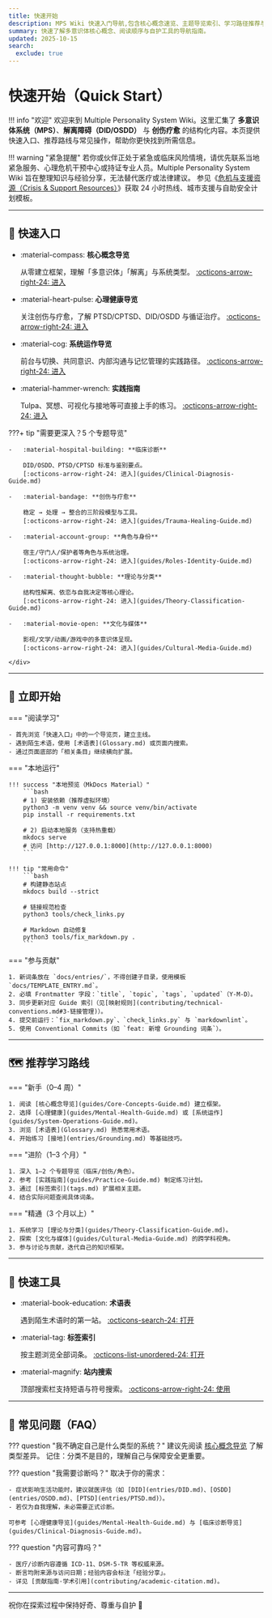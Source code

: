 ```yaml
---
title: 快速开始
description: MPS Wiki 快速入门导航,包含核心概念速览、主题导览索引、学习路径推荐与实用工具清单。帮助新手快速了解多意识体系统、解离障碍与创伤疗愈的关键知识
summary: 快速了解多意识体核心概念、阅读顺序与自护工具的导航指南。
updated: 2025-10-15
search:
  exclude: true
---
```


# 快速开始（Quick Start）

!!! info "欢迎"
    欢迎来到 Multiple Personality System Wiki。这里汇集了 **多意识体系统（MPS）**、**解离障碍（DID/OSDD）** 与 **创伤疗愈** 的结构化内容。本页提供快速入口、推荐路线与常见操作，帮助你更快找到所需信息。

!!! warning "紧急提醒"
    若你或伙伴正处于紧急或临床风险情境，请优先联系当地紧急服务、心理危机干预中心或持证专业人员。Multiple Personality System Wiki 旨在整理知识与经验分享，无法替代医疗或法律建议。
    参见《[危机与支援资源（Crisis & Support Resources）](entries/Crisis-And-Support-Resources.md)》获取 24 小时热线、城市支援与自助安全计划模板。

---

## 🎯 快速入口

<div class="grid cards" markdown>

-   :material-compass: **核心概念导览**

    从零建立框架，理解「多意识体」「解离」与系统类型。
    [:octicons-arrow-right-24: 进入](guides/Core-Concepts-Guide.md)

-   :material-heart-pulse: **心理健康导览**

    关注创伤与疗愈，了解 PTSD/CPTSD、DID/OSDD 与循证治疗。
    [:octicons-arrow-right-24: 进入](guides/Mental-Health-Guide.md)

-   :material-cog: **系统运作导览**

    前台与切换、共同意识、内部沟通与记忆管理的实践路径。
    [:octicons-arrow-right-24: 进入](guides/System-Operations-Guide.md)

-   :material-hammer-wrench: **实践指南**

    Tulpa、冥想、可视化与接地等可直接上手的练习。
    [:octicons-arrow-right-24: 进入](guides/Practice-Guide.md)

</div>

???+ tip "需要更深入？5 个专题导览"
    <div class="grid cards" markdown>

    -   :material-hospital-building: **临床诊断**

        DID/OSDD、PTSD/CPTSD 标准与鉴别要点。
        [:octicons-arrow-right-24: 进入](guides/Clinical-Diagnosis-Guide.md)

    -   :material-bandage: **创伤与疗愈**

        稳定 → 处理 → 整合的三阶段模型与工具。
        [:octicons-arrow-right-24: 进入](guides/Trauma-Healing-Guide.md)

    -   :material-account-group: **角色与身份**

        宿主/守门人/保护者等角色与系统治理。
        [:octicons-arrow-right-24: 进入](guides/Roles-Identity-Guide.md)

    -   :material-thought-bubble: **理论与分类**

        结构性解离、依恋与自我决定等核心理论。
        [:octicons-arrow-right-24: 进入](guides/Theory-Classification-Guide.md)

    -   :material-movie-open: **文化与媒体**

        影视/文学/动画/游戏中的多意识体呈现。
        [:octicons-arrow-right-24: 进入](guides/Cultural-Media-Guide.md)

    </div>

---

## 🚀 立即开始

=== "阅读学习"

    - 首先浏览「快速入口」中的一个导览页，建立主线。
    - 遇到陌生术语，使用 [术语表](Glossary.md) 或页面内搜索。
    - 通过页面底部的「相关条目」继续横向扩展。

=== "本地运行"

    !!! success "本地预览（MkDocs Material）"
        ```bash
        # 1) 安装依赖（推荐虚拟环境）
        python3 -m venv venv && source venv/bin/activate
        pip install -r requirements.txt

        # 2) 启动本地服务（支持热重载）
        mkdocs serve
        # 访问 [http://127.0.0.1:8000](http://127.0.0.1:8000)
        ```

    !!! tip "常用命令"
        ```bash
        # 构建静态站点
        mkdocs build --strict

        # 链接规范检查
        python3 tools/check_links.py

        # Markdown 自动修复
        python3 tools/fix_markdown.py .
        ```

=== "参与贡献"

    1. 新词条放在 `docs/entries/`，不得创建子目录，使用模板 `docs/TEMPLATE_ENTRY.md`。
    2. 必填 Frontmatter 字段：`title`, `topic`, `tags`, `updated`（Y-M-D）。
    3. 同步更新对应 Guide 索引（见[映射规则](contributing/technical-conventions.md#3-链接管理)）。
    4. 提交前运行：`fix_markdown.py`、`check_links.py` 与 `markdownlint`。
    5. 使用 Conventional Commits（如 `feat: 新增 Grounding 词条`）。

---

## 🗺️ 推荐学习路线

=== "新手（0–4 周）"

    1. 阅读 [核心概念导览](guides/Core-Concepts-Guide.md) 建立框架。
    2. 选择 [心理健康](guides/Mental-Health-Guide.md) 或 [系统运作](guides/System-Operations-Guide.md)。
    3. 浏览 [术语表](Glossary.md) 熟悉常用术语。
    4. 开始练习 [接地](entries/Grounding.md) 等基础技巧。

=== "进阶（1–3 个月）"

    1. 深入 1–2 个专题导览（临床/创伤/角色）。
    2. 参考 [实践指南](guides/Practice-Guide.md) 制定练习计划。
    3. 通过 [标签索引](tags.md) 扩展相关主题。
    4. 结合实际问题查阅具体词条。

=== "精通（3 个月以上）"

    1. 系统学习 [理论与分类](guides/Theory-Classification-Guide.md)。
    2. 探索 [文化与媒体](guides/Cultural-Media-Guide.md) 的跨学科视角。
    3. 参与讨论与贡献，迭代自己的知识框架。

---

## 🔎 快速工具

<div class="grid cards" markdown>

-   :material-book-education: **术语表**

    遇到陌生术语时的第一站。
    [:octicons-search-24: 打开](Glossary.md)

-   :material-tag: **标签索引**

    按主题浏览全部词条。
    [:octicons-list-unordered-24: 打开](tags.md)

-   :material-magnify: **站内搜索**

    顶部搜索栏支持短语与符号搜索。
    [:octicons-arrow-right-24: 使用](index.md)

</div>

---

## 📌 常见问题（FAQ）

??? question "我不确定自己是什么类型的系统？"
    建议先阅读 [核心概念导览](guides/Core-Concepts-Guide.md) 了解类型差异。
    记住：分类不是目的，理解自己与保障安全更重要。

??? question "我需要诊断吗？"
    取决于你的需求：

    - 症状影响生活功能时，建议就医评估（如 [DID](entries/DID.md)、[OSDD](entries/OSDD.md)、[PTSD](entries/PTSD.md)）。
    - 若仅为自我理解，未必需要正式诊断。

    可参考 [心理健康导览](guides/Mental-Health-Guide.md) 与 [临床诊断导览](guides/Clinical-Diagnosis-Guide.md)。

??? question "内容可靠吗？"

    - 医疗/诊断内容遵循 ICD‑11、DSM‑5‑TR 等权威来源。
    - 断言均附来源与访问日期；经验内容会标注「经验分享」。
    - 详见 [贡献指南·学术引用](contributing/academic-citation.md)。

---

祝你在探索过程中保持好奇、尊重与自护 💙
